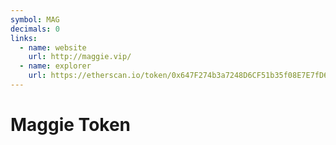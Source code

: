 ```yaml
---
symbol: MAG
decimals: 0
links:
  - name: website
    url: http://maggie.vip/
  - name: explorer
    url: https://etherscan.io/token/0x647F274b3a7248D6CF51b35f08E7E7fD6EdFb271
---
```


# Maggie Token
